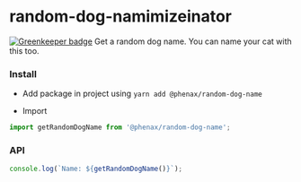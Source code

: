 
# random-dog-namimizeinator

[![Greenkeeper badge](https://badges.greenkeeper.io/phenax/random-dog-name.svg)](https://greenkeeper.io/)
Get a random dog name. You can name your cat with this too.

### Install

* Add package in project using
`yarn add @phenax/random-dog-name`

* Import
```js
import getRandomDogName from '@phenax/random-dog-name';
```

### API

```js
console.log(`Name: ${getRandomDogName()}`);
```
